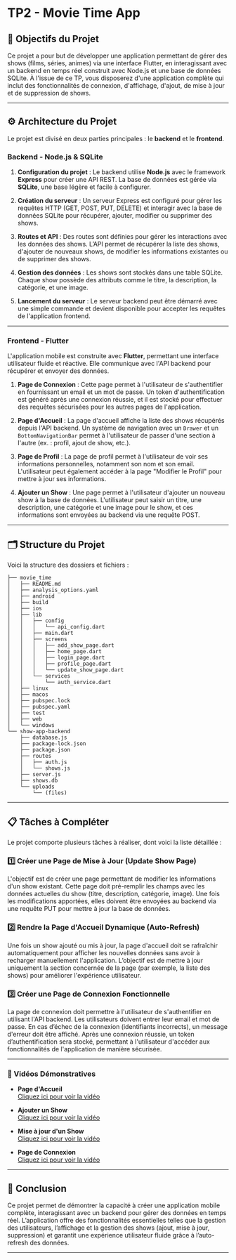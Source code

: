 # TP2 - Movie Time App

## 🚀 Objectifs du Projet

Ce projet a pour but de développer une application permettant de gérer des shows (films, séries, animes) via une interface Flutter, en interagissant avec un backend en temps réel construit avec Node.js et une base de données SQLite. À l'issue de ce TP, vous disposerez d'une application complète qui inclut des fonctionnalités de connexion, d'affichage, d'ajout, de mise à jour et de suppression de shows.

---

## ⚙️ Architecture du Projet

Le projet est divisé en deux parties principales : le **backend** et le **frontend**.

### Backend - Node.js & SQLite

1. **Configuration du projet** : 
   Le backend utilise **Node.js** avec le framework **Express** pour créer une API REST. La base de données est gérée via **SQLite**, une base légère et facile à configurer.

2. **Création du serveur** :
   Un serveur Express est configuré pour gérer les requêtes HTTP (GET, POST, PUT, DELETE) et interagir avec la base de données SQLite pour récupérer, ajouter, modifier ou supprimer des shows.

3. **Routes et API** :
   Des routes sont définies pour gérer les interactions avec les données des shows. L’API permet de récupérer la liste des shows, d'ajouter de nouveaux shows, de modifier les informations existantes ou de supprimer des shows.

4. **Gestion des données** :
   Les shows sont stockés dans une table SQLite. Chaque show possède des attributs comme le titre, la description, la catégorie, et une image.

5. **Lancement du serveur** :
   Le serveur backend peut être démarré avec une simple commande et devient disponible pour accepter les requêtes de l'application frontend.

---

### Frontend - Flutter

L'application mobile est construite avec **Flutter**, permettant une interface utilisateur fluide et réactive. Elle communique avec l'API backend pour récupérer et envoyer des données.

1. **Page de Connexion** :
   Cette page permet à l'utilisateur de s'authentifier en fournissant un email et un mot de passe. Un token d'authentification est généré après une connexion réussie, et il est stocké pour effectuer des requêtes sécurisées pour les autres pages de l'application.

2. **Page d'Accueil** :
   La page d'accueil affiche la liste des shows récupérés depuis l'API backend. Un système de navigation avec un `Drawer` et un `BottomNavigationBar` permet à l'utilisateur de passer d'une section à l'autre (ex. : profil, ajout de show, etc.).

3. **Page de Profil** :
   La page de profil permet à l'utilisateur de voir ses informations personnelles, notamment son nom et son email. L'utilisateur peut également accéder à la page "Modifier le Profil" pour mettre à jour ses informations.

4. **Ajouter un Show** :
   Une page permet à l'utilisateur d'ajouter un nouveau show à la base de données. L'utilisateur peut saisir un titre, une description, une catégorie et une image pour le show, et ces informations sont envoyées au backend via une requête POST.

---
## 🗂 Structure du Projet

Voici la structure des dossiers et fichiers :


```
├── movie_time
│   ├── README.md
│   ├── analysis_options.yaml
│   ├── android
│   ├── build
│   ├── ios
│   ├── lib
│   │   ├── config
│   │   │   └── api_config.dart
│   │   ├── main.dart
│   │   ├── screens
│   │   │   ├── add_show_page.dart
│   │   │   ├── home_page.dart
│   │   │   ├── login_page.dart
│   │   │   ├── profile_page.dart
│   │   │   └── update_show_page.dart
│   │   └── services
│   │       └── auth_service.dart
│   ├── linux
│   ├── macos
│   ├── pubspec.lock
│   ├── pubspec.yaml
│   ├── test
│   ├── web
│   └── windows
└── show-app-backend
    ├── database.js
    ├── package-lock.json
    ├── package.json
    ├── routes
    │   ├── auth.js
    │   └── shows.js
    ├── server.js
    ├── shows.db
    └── uploads
        └── (files)

```

---


## 📋 Tâches à Compléter

Le projet comporte plusieurs tâches à réaliser, dont voici la liste détaillée :

### 1️⃣ **Créer une Page de Mise à Jour (Update Show Page)**

L'objectif est de créer une page permettant de modifier les informations d'un show existant. Cette page doit pré-remplir les champs avec les données actuelles du show (titre, description, catégorie, image). Une fois les modifications apportées, elles doivent être envoyées au backend via une requête PUT pour mettre à jour la base de données.

### 2️⃣ **Rendre la Page d'Accueil Dynamique (Auto-Refresh)**

Une fois un show ajouté ou mis à jour, la page d'accueil doit se rafraîchir automatiquement pour afficher les nouvelles données sans avoir à recharger manuellement l'application. L’objectif est de mettre à jour uniquement la section concernée de la page (par exemple, la liste des shows) pour améliorer l'expérience utilisateur.

### 3️⃣ **Créer une Page de Connexion Fonctionnelle**

La page de connexion doit permettre à l'utilisateur de s'authentifier en utilisant l'API backend. Les utilisateurs doivent entrer leur email et mot de passe. En cas d’échec de la connexion (identifiants incorrects), un message d'erreur doit être affiché. Après une connexion réussie, un token d’authentification sera stocké, permettant à l'utilisateur d'accéder aux fonctionnalités de l'application de manière sécurisée.

---

### 🎥 Vidéos Démonstratives

- **Page d'Accueil**  
  [Cliquez ici pour voir la vidéo](https://github.com/chmichaaa/tp-2-project-movie-time/blob/master/Videos/homepage.mov)

- **Ajouter un Show**  
  [Cliquez ici pour voir la vidéo](https://github.com/chmichaaa/tp-2-project-movie-time/blob/master/Videos/adding-a-show.mov)

- **Mise à jour d'un Show**  
  [Cliquez ici pour voir la vidéo](https://github.com/chmichaaa/tp-2-project-movie-time/blob/master/Videos/editing-show.mov)

- **Page de Connexion**  
  [Cliquez ici pour voir la vidéo](https://github.com/chmichaaa/tp-2-project-movie-time/blob/master/Videos/logging-in.mov)


---

## 📌 Conclusion

Ce projet permet de démontrer la capacité à créer une application mobile complète, interagissant avec un backend pour gérer des données en temps réel. L’application offre des fonctionnalités essentielles telles que la gestion des utilisateurs, l’affichage et la gestion des shows (ajout, mise à jour, suppression) et garantit une expérience utilisateur fluide grâce à l’auto-refresh des données.

---

